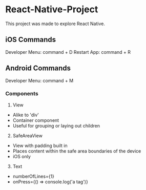 # React-Native-Project

This project was made to explore React Native. 

## iOS Commands
Developer Menu: command + D
Restart App: command + R

## Android Commands
Developer Menu: command + M

### Components

1. View
- Alike to 'div'
- Container component 
- Useful for grouping or laying out children

2. SafeAreaView
- View with padding built in
- Places content within the safe area boundaries of the device
- iOS only

3. Text
- numberOfLines={1}
- onPress={() => console.log('a tag')}